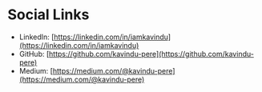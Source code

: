 # Social Links

- LinkedIn: [https://linkedin.com/in/iamkavindu](https://linkedin.com/in/iamkavindu)
- GitHub: [https://github.com/kavindu-pere](https://github.com/kavindu-pere)
- Medium: [https://medium.com/@kavindu-pere](https://medium.com/@kavindu-pere)